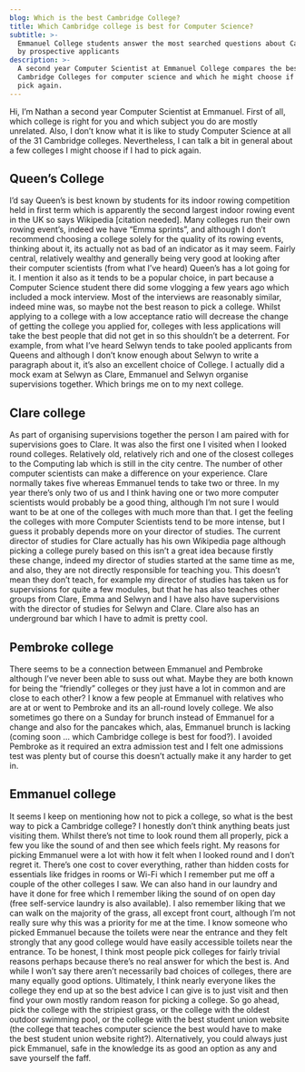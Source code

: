 ```yaml
---
blog: Which is the best Cambridge College?
title: Which Cambridge college is best for Computer Science?
subtitle: >-
  Emmanuel College students answer the most searched questions about Cambridge
  by prospective applicants
description: >-
  A second year Computer Scientist at Emmanuel College compares the best
  Cambridge Colleges for computer science and which he might choose if he had to
  pick again.
---
```

Hi, I’m Nathan a second year Computer Scientist at Emmanuel. First of all, which college is right for you and which subject you do are mostly unrelated. Also, I don’t know what it is like to study Computer Science at all of the 31 Cambridge colleges. Nevertheless, I can talk a bit in general about a few colleges I might choose if I had to pick again.

## Queen’s College

I’d say Queen’s is best known by students for its indoor rowing competition held in first term which is apparently the second largest indoor rowing event in the UK so says Wikipedia \[citation needed]. Many colleges run their own rowing event’s, indeed we have “Emma sprints”, and although I don’t recommend choosing a college solely for the quality of its rowing events, thinking about it, its actually not as bad of an indicator as it may seem. Fairly central, relatively wealthy and generally being very good at looking after their computer scientists (from what I’ve heard) Queen’s has a lot going for it. I mention it also as it tends to be a popular choice, in part because a Computer Science student there did some vlogging a few years ago which included a mock interview. Most of the interviews are reasonably similar, indeed mine was, so maybe not the best reason to pick a college. Whilst applying to a college with a low acceptance ratio will decrease the change of getting the college you applied for, colleges with less applications will take the best people that did not get in so this shouldn’t be a deterrent. For example, from what I’ve heard Selwyn tends to take pooled applicants from Queens and although I don’t know enough about Selwyn to write a paragraph about it, it’s also an excellent choice of College. I actually did a mock exam at Selwyn as Clare, Emmanuel and Selwyn organise supervisions together. Which brings me on to my next college.

## Clare college

As part of organising supervisions together the person I am paired with for supervisions goes to Clare. It was also the first one I visited when I looked round colleges. Relatively old, relatively rich and one of the closest colleges to the Computing lab which is still in the city centre. The number of other computer scientists can make a difference on your experience. Clare normally takes five whereas Emmanuel tends to take two or three. In my year there’s only two of us and I think having one or two more computer scientists would probably be a good thing, although I’m not sure I would want to be at one of the colleges with much more than that. I get the feeling the colleges with more Computer Scientists tend to be more intense, but I guess it probably depends more on your director of studies. The current director of studies for Clare actually has his own Wikipedia page although picking a college purely based on this isn’t a great idea because firstly these change, indeed my director of studies started at the same time as me, and also, they are not directly responsible for teaching you. This doesn’t mean they don’t teach, for example my director of studies has taken us for supervisions for quite a few modules, but that he has also teaches other groups from Clare, Emma and Selwyn and I have also have supervisions with the director of studies for Selwyn and Clare. Clare also has an underground bar which I have to admit is pretty cool.

## Pembroke college

There seems to be a connection between Emmanuel and Pembroke although I’ve never been able to suss out what. Maybe they are both known for being the “friendly” colleges or they just have a lot in common and are close to each other? I know a few people at Emmanuel with relatives who are at or went to Pembroke and its an all-round lovely college. We also sometimes go there on a Sunday for brunch instead of Emmanuel for a change and also for the pancakes which, alas, Emmanuel brunch is lacking (coming soon … which Cambridge college is best for food?). I avoided Pembroke as it required an extra admission test and I felt one admissions test was plenty but of course this doesn’t actually make it any harder to get in.

## Emmanuel college

It seems I keep on mentioning how not to pick a college, so what is the best way to pick a Cambridge college? I honestly don’t think anything beats just visiting them. Whilst there’s not time to look round them all properly, pick a few you like the sound of and then see which feels right. My reasons for picking Emmanuel were a lot with how it felt when I looked round and I don’t regret it. There’s one cost to cover everything, rather than hidden costs for essentials like fridges in rooms or Wi-Fi which I remember put me off a couple of the other colleges I saw. We can also hand in our laundry and have it done for free which I remember liking the sound of on open day (free self-service laundry is also available). I also remember liking that we can walk on the majority of the grass, all except front court, although I’m not really sure why this was a priority for me at the time. I know someone who picked Emmanuel because the toilets were near the entrance and they felt strongly that any good college would have easily accessible toilets near the entrance. To be honest, I think most people pick colleges for fairly trivial reasons perhaps because there’s no real answer for which the best is. And while I won’t say there aren’t necessarily bad choices of colleges, there are many equally good options. Ultimately, I think nearly everyone likes the college they end up at so the best advice I can give is to just visit and then find your own mostly random reason for picking a college. So go ahead, pick the college with the stripiest grass, or the college with the oldest outdoor swimming pool, or the college with the best student union website (the college that teaches computer science the best would have to make the best student union website right?). Alternatively, you could always just pick Emmanuel, safe in the knowledge its as good an option as any and save yourself the faff.
